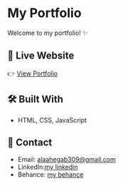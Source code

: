 # My Portfolio

Welcome to my portfolio! ✨  
 
## 🔗 Live Website
👉 [View Portfolio](https://username.github.io/portfolio/)

## 🛠️ Built With
- HTML, CSS, JavaScript

## 📧 Contact
- Email: alaahegab309@gmail.com 
- LinkedIn:[my linkedin]( https://www.linkedin.com/in/alaa-ashraf-29a975256)
- Behance: [my behance ](https://www.behance.net/alaaashraf93)
